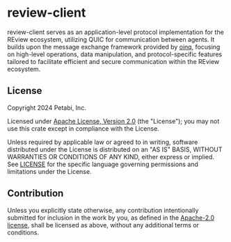 # review-client

review-client serves as an application-level protocol implementation for the
REview ecosystem, utilizing QUIC for communication between agents. It builds
upon the message exchange framework provided by [oinq], focusing on high-level
operations, data manipulation, and protocol-specific features tailored to
facilitate efficient and secure communication within the REview ecosystem.

[oinq]: https://github.com/petabi/oinq

## License

Copyright 2024 Petabi, Inc.

Licensed under [Apache License, Version 2.0][apache-license] (the "License");
you may not use this crate except in compliance with the License.

Unless required by applicable law or agreed to in writing, software distributed
under the License is distributed on an "AS IS" BASIS, WITHOUT WARRANTIES OR
CONDITIONS OF ANY KIND, either express or implied. See [LICENSE](LICENSE) for
the specific language governing permissions and limitations under the License.

## Contribution

Unless you explicitly state otherwise, any contribution intentionally submitted
for inclusion in the work by you, as defined in the [Apache-2.0
license][apache-license], shall be licensed as above, without any additional
terms or conditions.

[apache-license]: http://www.apache.org/licenses/LICENSE-2.0

